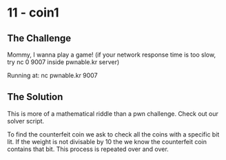 # 11 - coin1

## The Challenge

Mommy, I wanna play a game! \(if your network response time is too slow, try nc 0 9007 inside pwnable.kr server\)

Running at: nc pwnable.kr 9007

## The Solution

This is more of a mathematical riddle than a pwn challenge. Check out our solver script.

 To find the counterfeit coin we ask to check all the coins with a specific bit lit. If the weight is not divisable by 10 the we know the counterfeit coin contains that bit. This process is repeated over and over.

